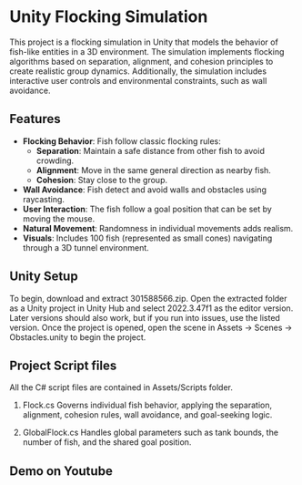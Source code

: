 # Unity Flocking Simulation
This project is a flocking simulation in Unity that models the behavior of fish-like entities in a 3D environment. The simulation implements flocking algorithms based on separation, alignment, and cohesion principles to create realistic group dynamics. Additionally, the simulation includes interactive user controls and environmental constraints, such as wall avoidance.

## Features
- **Flocking Behavior**: Fish follow classic flocking rules:
  - **Separation**: Maintain a safe distance from other fish to avoid crowding.
  - **Alignment**: Move in the same general direction as nearby fish.
  - **Cohesion**: Stay close to the group.
- **Wall Avoidance**: Fish detect and avoid walls and obstacles using raycasting.
- **User Interaction**: The fish follow a goal position that can be set by moving the mouse.
- **Natural Movement**: Randomness in individual movements adds realism.
- **Visuals**: Includes 100 fish (represented as small cones) navigating through a 3D tunnel environment.

## Unity Setup
To begin, download and extract 301588566.zip. Open the extracted folder as a Unity project in Unity Hub and select 2022.3.47f1 as the editor version. 
Later versions should also work, but if you run into issues, use the listed version. 
Once the project is opened, open the scene in Assets -> Scenes -> Obstacles.unity to begin the project.

## Project Script files
All the C# script files are contained in Assets/Scripts folder.
1) Flock.cs 
Governs individual fish behavior, applying the separation, alignment, cohesion rules, wall avoidance, and goal-seeking logic. 

2) GlobalFlock.cs 
Handles global parameters such as tank bounds, the number of fish, and the shared goal position.

## Demo on Youtube

